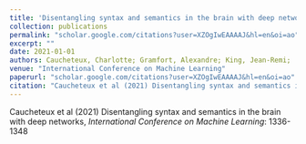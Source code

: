 ```yaml
---
title: 'Disentangling syntax and semantics in the brain with deep networks'
collection: publications
permalink: "scholar.google.com/citations?user=XZOgIwEAAAAJ&hl=en&oi=ao"
excerpt: ""
date: 2021-01-01
authors: Caucheteux, Charlotte; Gramfort, Alexandre; King, Jean-Remi; 
venue: "International Conference on Machine Learning"
paperurl: "scholar.google.com/citations?user=XZOgIwEAAAAJ&hl=en&oi=ao"
citation: "Caucheteux et al (2021) Disentangling syntax and semantics in the brain with deep networks, <i>International Conference on Machine Learning</i>: 1336-1348"
---
```

Caucheteux et al (2021) Disentangling syntax and semantics in the brain with deep networks, <i>International Conference on Machine Learning</i>: 1336-1348
